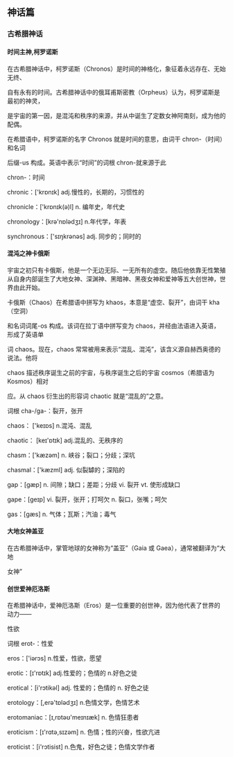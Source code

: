 ## 神话篇

### 古希腊神话

#### 时间主神,柯罗诺斯

在古希腊神话中，柯罗诺斯（Chronos）是时间的神格化，象征着永远存在、无始无终、

自有永有的时间。古希腊神话中的俄耳甫斯密教（Orpheus）认为，柯罗诺斯是最初的神灵，

是宇宙的第一因，是混沌和秩序的来源，并从中诞生了定数女神阿南刻，成为他的配偶。

在希腊语中，柯罗诺斯的名字 Chronos 就是时间的意思，由词干 chron-（时间）和名词

后缀-us 构成。英语中表示“时间”的词根 chron-就来源于此

chron-：时间

chronic：['krɒnɪk] adj.慢性的，长期的，习惯性的

chronicle：['krɒnɪk(ə)l] n. 编年史，年代史

chronology：[krə'nɒlədʒɪ] n.年代学，年表

synchronous：['sɪŋkrənəs] adj. 同步的；同时的

#### 混沌之神卡俄斯

宇宙之初只有卡俄斯，他是一个无边无际、一无所有的虚空。随后他依靠无性繁殖从自身内部诞生了大地女神、深渊神、黑暗神、黑夜女神和爱神等五大创世神，世界由此开始。

卡俄斯（Chaos）在希腊语中拼写为 khaos，本意是“虚空、裂开”，由词干 kha（空洞）

和名词词尾-os 构成。该词在拉丁语中拼写变为 chaos，并经由法语进入英语，形成了英语单

词 chaos。现在，chaos 常常被用来表示“混乱、混沌”，该含义源自赫西奥德的说法。他将

chaos 描述秩序诞生之前的宇宙，与秩序诞生之后的宇宙 cosmos（希腊语为 Kosmos）相对

应。从 chaos 衍生出的形容词 chaotic 就是“混乱的”之意。

词根 cha-/ga-：裂开，张开

chaos： ['keɪɒs] n.混沌、混乱

chaotic： [keɪ'ɒtɪk] adj.混乱的、无秩序的

chasm：['kæzəm] n. 峡谷；裂口；分歧；深坑

chasmal：['kæzml] adj. 似裂罅的；深陷的

gap：[ɡæp] n. 间隙；缺口；差距；分歧 vi. 裂开 vt. 使形成缺口

gape：[geɪp] vi. 裂开，张开；打呵欠 n. 裂口，张嘴；呵欠

gas：[ɡæs] n. 气体；瓦斯；汽油；毒气

#### 大地女神盖亚

在古希腊神话中，掌管地球的女神称为“盖亚”（Gaia 或 Gaea），通常被翻译为“大地

女神”

#### 创世爱神厄洛斯

在希腊神话中，爱神厄洛斯（Eros）是一位重要的创世神，因为他代表了世界的动力——

性欲

词根 erot-：性爱

eros：['iərɔs] n.性爱，性欲，愿望

erotic：[ɪ'rɒtɪk] adj.性爱的；色情的 n.好色之徒

erotical：[i'rɔtikəl] adj. 性爱的；色情的 n. 好色之徒

erotology：[,erə'tɒlədʒɪ] n.色情文学，色情艺术

erotomaniac：[ɪ,rɒtəʊ'meɪnɪæk] n. 色情狂患者

eroticism：[ɪ'rɑtə,sɪzəm] n. 色情；性的兴奋，性欲亢进

eroticist：[i'rɔtisist] n.色鬼，好色之徒；色情文学作者